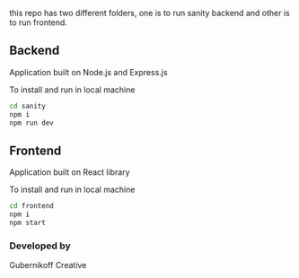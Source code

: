 this repo has two different folders, one is to run sanity backend and other is to run frontend.

## Backend

Application built on Node.js and Express.js

To install and run in local machine

```bash
cd sanity
npm i
npm run dev
```

## Frontend

Application built on React library

To install and run in local machine

```bash
cd frontend
npm i
npm start
```

### Developed by

Gubernikoff Creative
